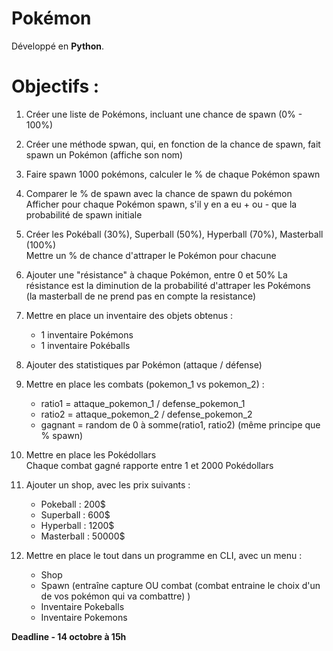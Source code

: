 # Pokémon

Développé en **Python**.

# Objectifs :

1)	Créer une liste de Pokémons, incluant une chance de spawn (0% - 100%)

2)	Créer une méthode spwan, qui, en fonction de la chance de spawn, fait spawn un Pokémon (affiche son nom)
  
3)	Faire spawn 1000 pokémons, calculer le % de chaque Pokémon spawn
  
4)	Comparer le % de spawn avec la chance de spawn du pokémon  
	Afficher pour chaque Pokémon spawn, s'il y en a eu + ou - que la probabilité de spawn initiale
  
5)	Créer les Pokéball (30%), Superball (50%), Hyperball (70%), Masterball (100%)  
	Mettre un % de chance d'attraper le Pokémon pour chacune
  
6)	Ajouter une "résistance" à chaque Pokémon, entre 0 et 50%
	La résistance est la diminution de la probabilité d'attraper les Pokémons  
	(la masterball de ne prend pas en compte la resistance)
  
7)	Mettre en place un inventaire des objets obtenus :
	- 1 inventaire Pokémons
	- 1 inventaire Pokéballs
  
8)	Ajouter des statistiques par Pokémon (attaque / défense)
  
9)	Mettre en place les combats (pokemon_1 vs pokemon_2) :
	- ratio1 = attaque_pokemon_1 / defense_pokemon_1
	- ratio2 = attaque_pokemon_2 / defense_pokemon_2
	- gagnant = random de 0 à somme(ratio1, ratio2) (même principe que % spawn)
  
10)	Mettre en place les Pokédollars  
	Chaque combat gagné rapporte entre 1 et 2000 Pokédollars
  
11) Ajouter un shop, avec les prix suivants : 
	- Pokeball : 200$
	- Superball : 600$
	- Hyperball : 1200$
	- Masterball : 50000$
  
12)	Mettre en place le tout dans un programme en CLI, avec un menu : 
	- Shop
	- Spawn (entraîne capture OU combat (combat entraine le choix d'un de vos pokémon qui va combattre) )
	- Inventaire Pokeballs
	- Inventaire Pokemons
  
  
**__Deadline - 14 octobre à 15h__**